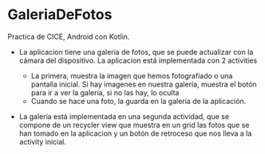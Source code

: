 # GaleriaDeFotos

Practica de CICE, Android con Kotlin.

- La aplicacion tiene una galeria de fotos, que se puede actualizar con la cámara del dispositivo.
La aplicacion está implementada con 2 activities
  - La primera, muestra la imagen que hemos fotografiado o una pantalla inicial.
    Si hay imagenes en nuestra galería, muestra el botón para ir a ver la galería, si no las hay, lo oculta
  - Cuando se hace una foto, la guarda en la galería de la aplicación.
    
- La galería está implementada en una segunda actividad, que se compone de un recycler view que muestra en un grid las fotos que se han tomado en la aplicacion y
un botón de retroceso que nos lleva a la activity inicial.


